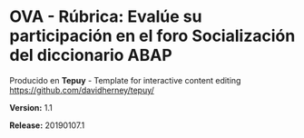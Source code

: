 # OVA - Rúbrica: Evalúe su participación en el foro Socialización del diccionario ABAP

Producido en **Tepuy** - Template for interactive content editing
https://github.com/davidherney/tepuy/

**Version:** 1.1

**Release:** 20190107.1
